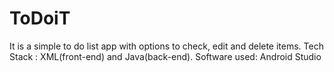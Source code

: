 # ToDoiT
It is a simple to do list app with options to check, edit and delete items. Tech Stack : XML(front-end) and Java(back-end). Software used: Android Studio

